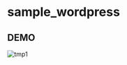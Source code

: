 # sample_wordpress
## DEMO
![tmp1](https://user-images.githubusercontent.com/61491759/89856273-c9e48300-dbd3-11ea-9965-43459fcb8223.gif)
